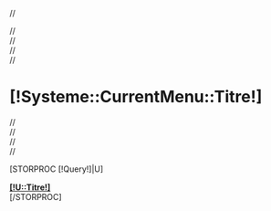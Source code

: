 

//<div class="titre-product gris-clair">
//	<div class="container title-product nopadding-right nopadding-left">
//		<div class="row">
//			<div class="col-lg-10 col-xs-6">
//				<h1 class="title_prod">[!Systeme::CurrentMenu::Titre!]</span></h1>
//			</div>
//		</div>
//	</div>
//</div>
<div class="featured">
	<div class="container nopadding-right nopadding-left">
		[STORPROC [!Query!]|U]
		<div class="panel panel-default">
			<a href="/[!Lien!]/[!U::Url!]">
				<div class="glyphicon glyphicon-circle-arrow-right pull-right"style="margin:15px 20px 0;"></div>
				<div class="panel-body">
				  <strong>[!U::Titre!]</strong>
				</div>
			</a>
		</div>
		[/STORPROC]
	</div>
</div>

